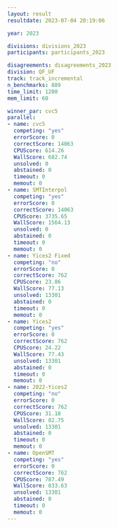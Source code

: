 ```yaml
---
layout: result
resultdate: 2023-07-04 20:19:06

year: 2023

divisions: divisions_2023
participants: participants_2023

disagreements: disagreements_2023
division: QF_UF
track: track_incremental
n_benchmarks: 889
time_limit: 1200
mem_limit: 60

winner_par: cvc5
parallel:
- name: cvc5
  competing: "yes"
  errorScore: 0
  correctScore: 14063
  CPUScore: 614.26
  WallScore: 682.74
  unsolved: 0
  abstained: 0
  timeout: 0
  memout: 0
- name: SMTInterpol
  competing: "yes"
  errorScore: 0
  correctScore: 14063
  CPUScore: 3735.65
  WallScore: 1564.13
  unsolved: 0
  abstained: 0
  timeout: 0
  memout: 0
- name: Yices2 Fixed
  competing: "no"
  errorScore: 0
  correctScore: 762
  CPUScore: 23.86
  WallScore: 77.13
  unsolved: 13301
  abstained: 0
  timeout: 0
  memout: 0
- name: Yices2
  competing: "yes"
  errorScore: 0
  correctScore: 762
  CPUScore: 24.22
  WallScore: 77.43
  unsolved: 13301
  abstained: 0
  timeout: 0
  memout: 0
- name: 2022-Yices2
  competing: "no"
  errorScore: 0
  correctScore: 762
  CPUScore: 31.18
  WallScore: 82.75
  unsolved: 13301
  abstained: 0
  timeout: 0
  memout: 0
- name: OpenSMT
  competing: "yes"
  errorScore: 0
  correctScore: 762
  CPUScore: 787.49
  WallScore: 833.63
  unsolved: 13301
  abstained: 0
  timeout: 0
  memout: 0
---
```


